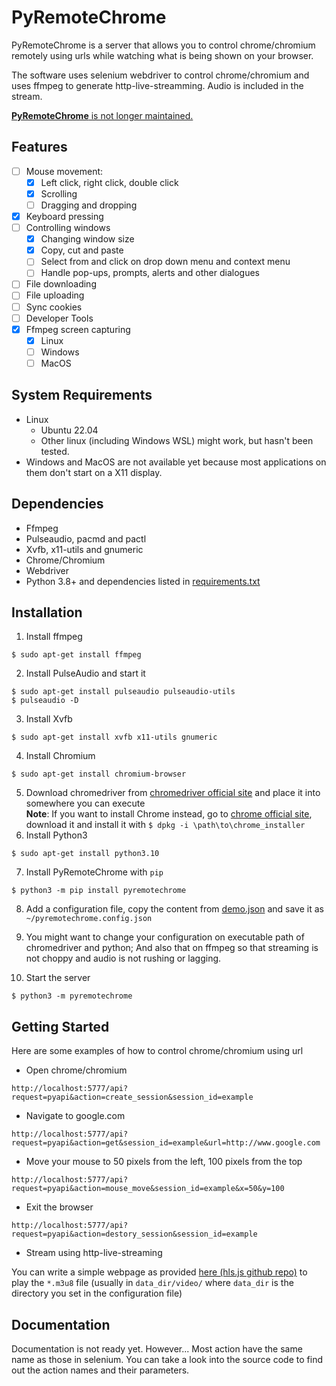 # PyRemoteChrome
PyRemoteChrome is a server that allows you to control chrome/chromium remotely using urls while watching what is being shown on your browser.

The software uses selenium webdriver to control chrome/chromium and uses ffmpeg to generate http-live-streamming. Audio is included in the stream.

[**PyRemoteChrome** is not longer maintained.](javascript:;)

## Features
- [ ] Mouse movement:
  - [x] Left click, right click, double click
  - [x] Scrolling
  - [ ] Dragging and dropping
- [x] Keyboard pressing
- [ ] Controlling windows
  - [x] Changing window size
  - [x] Copy, cut and paste
  - [ ] Select from and click on drop down menu and context menu
  - [ ] Handle pop-ups, prompts, alerts and other dialogues
- [ ] File downloading
- [ ] File uploading
- [ ] Sync cookies
- [ ] Developer Tools
- [x] Ffmpeg screen capturing
  - [x] Linux
  - [ ] Windows
  - [ ] MacOS

## System Requirements

- Linux
  - Ubuntu 22.04
  - Other linux (including Windows WSL) might work, but hasn't been tested.
- Windows and MacOS are not available yet because most applications on them don't start on a X11 display.

## Dependencies
- Ffmpeg
- Pulseaudio, pacmd and pactl
- Xvfb, x11-utils and gnumeric
- Chrome/Chromium
- Webdriver
- Python 3.8+ and dependencies listed in [requirements.txt](https://github.com/Wes-KW/PyRemoteChrome/requirements.txt)

## Installation
1. Install ffmpeg
```shell
$ sudo apt-get install ffmpeg
```

2. Install PulseAudio and start it
```shell
$ sudo apt-get install pulseaudio pulseaudio-utils
$ pulseaudio -D
```

3. Install Xvfb
```shell
$ sudo apt-get install xvfb x11-utils gnumeric
```

4. Install Chromium
```shell
$ sudo apt-get install chromium-browser
```

5. Download chromedriver from [chromedriver official site](https://googlechromelabs.github.io/chrome-for-testing/) and place it into somewhere you can execute
   <br/>
   **Note**: If you want to install Chrome instead, go to [chrome official site](https://www.google.com/chrome/), download it and install it with `$ dpkg -i \path\to\chrome_installer`
6. Install Python3
```shell
$ sudo apt-get install python3.10
```

7. Install PyRemoteChrome with `pip`
```shell
$ python3 -m pip install pyremotechrome
```

8. Add a configuration file, copy the content from [demo.json](https://github.com/Wes-KW/PyRemoteChrome/blob/master/demo.json) and save it as `~/pyremotechrome.config.json`

9. You might want to change your configuration on executable path of chromedriver and python; And also that on ffmpeg so that streaming is not choppy and audio is not rushing or lagging.

10. Start the server
```shell
$ python3 -m pyremotechrome
```

## Getting Started
Here are some examples of how to control chrome/chromium using url
- Open chrome/chromium
```
http://localhost:5777/api?request=pyapi&action=create_session&session_id=example
```
- Navigate to google.com
```
http://localhost:5777/api?request=pyapi&action=get&session_id=example&url=http://www.google.com
```
- Move your mouse to 50 pixels from the left, 100 pixels from the top
```
http://localhost:5777/api?request=pyapi&action=mouse_move&session_id=example&x=50&y=100
```
- Exit the browser
```
http://localhost:5777/api?request=pyapi&action=destory_session&session_id=example
```
- Stream using http-live-streaming

You can write a simple webpage as provided [here (hls.js github repo)](https://github.com/video-dev/hls.js) to play the `*.m3u8` file (usually in `data_dir/video/` where `data_dir` is the directory you set in the configuration file)


## Documentation
Documentation is not ready yet. However...
Most action have the same name as those in selenium. You can take a look into the source code to find out the action names and their parameters.
